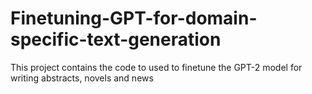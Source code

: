 # Finetuning-GPT-for-domain-specific-text-generation
This project contains the code to used to finetune the GPT-2 model for writing abstracts, novels and news
